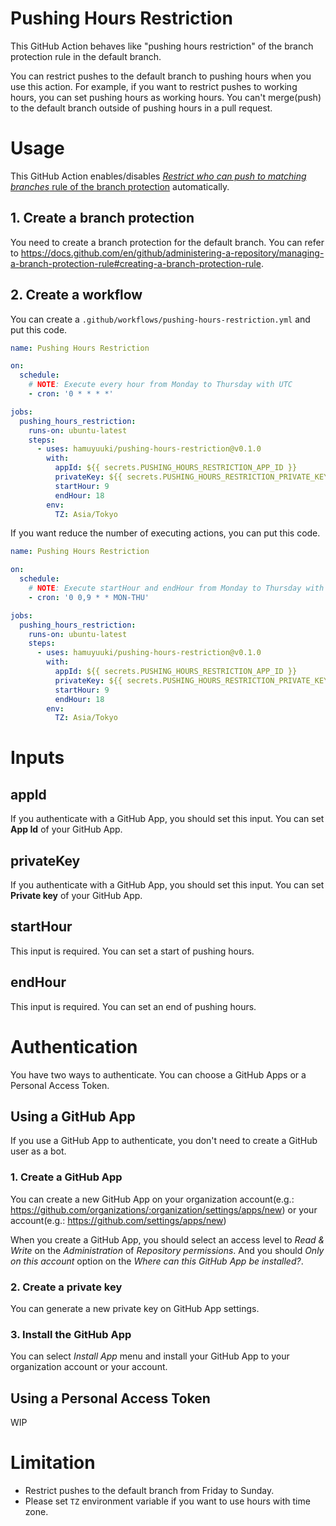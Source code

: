 # Pushing Hours Restriction

This GitHub Action behaves like "pushing hours restriction" of the branch protection rule in the default branch.

You can restrict pushes to the default branch to pushing hours when you use this action.
For example, if you want to restrict pushes to working hours, you can set pushing hours as working hours. You can't merge(push) to the default branch outside of pushing hours in a pull request.

# Usage

This GitHub Action enables/disables [_Restrict who can push to matching branches_ rule of the branch protection](https://docs.github.com/en/github/administering-a-repository/about-protected-branches#restrict-who-can-push-to-matching-branches) automatically.

## 1. Create a branch protection

You need to create a branch protection for the default branch. You can refer to https://docs.github.com/en/github/administering-a-repository/managing-a-branch-protection-rule#creating-a-branch-protection-rule.

## 2. Create a workflow

You can create a `.github/workflows/pushing-hours-restriction.yml` and put this code.

```yaml
name: Pushing Hours Restriction

on:
  schedule:
    # NOTE: Execute every hour from Monday to Thursday with UTC
    - cron: '0 * * * *'

jobs:
  pushing_hours_restriction:
    runs-on: ubuntu-latest
    steps:
      - uses: hamuyuuki/pushing-hours-restriction@v0.1.0
        with:
          appId: ${{ secrets.PUSHING_HOURS_RESTRICTION_APP_ID }}
          privateKey: ${{ secrets.PUSHING_HOURS_RESTRICTION_PRIVATE_KEY }}
          startHour: 9
          endHour: 18
        env:
          TZ: Asia/Tokyo
```

If you want reduce the number of executing actions, you can put this code.

```yaml
name: Pushing Hours Restriction

on:
  schedule:
    # NOTE: Execute startHour and endHour from Monday to Thursday with UTC
    - cron: '0 0,9 * * MON-THU'

jobs:
  pushing_hours_restriction:
    runs-on: ubuntu-latest
    steps:
      - uses: hamuyuuki/pushing-hours-restriction@v0.1.0
        with:
          appId: ${{ secrets.PUSHING_HOURS_RESTRICTION_APP_ID }}
          privateKey: ${{ secrets.PUSHING_HOURS_RESTRICTION_PRIVATE_KEY }}
          startHour: 9
          endHour: 18
        env:
          TZ: Asia/Tokyo
```

# Inputs

## appId

If you authenticate with a GitHub App, you should set this input. You can set **App Id** of your GitHub App.

## privateKey

If you authenticate with a GitHub App, you should set this input. You can set **Private key** of your GitHub App.

## startHour

This input is required. You can set a start of pushing hours.

## endHour

This input is required. You can set an end of pushing hours.

# Authentication

You have two ways to authenticate. You can choose a GitHub Apps or a Personal Access Token.

## Using a GitHub App

If you use a GitHub App to authenticate, you don't need to create a GitHub user as a bot.

### 1. Create a GitHub App

You can create a new GitHub App on your organization account(e.g.: https://github.com/organizations/:organization/settings/apps/new) or your account(e.g.: https://github.com/settings/apps/new)

When you create a GitHub App, you should select an access level to _Read & Write_ on the _Administration_ of _Repository permissions_. And you should _Only on this account_ option on the _Where can this GitHub App be installed?_.

### 2. Create a private key

You can generate a new private key on GitHub App settings.

### 3. Install the GitHub App

You can select _Install App_ menu and install your GitHub App to your organization account or your account.

## Using a Personal Access Token

WIP

# Limitation

- Restrict pushes to the default branch from Friday to Sunday.
- Please set `TZ` environment variable if you want to use hours with time zone.
